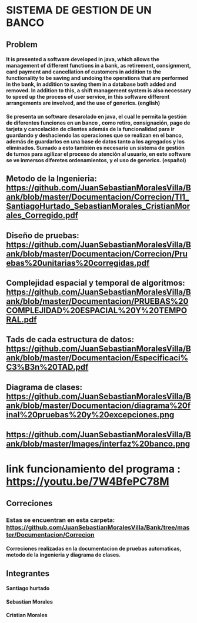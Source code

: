 # SISTEMA DE GESTION DE UN BANCO
## Problem
#### It is presented a software developed in java, which allows the management of different functions in a bank, as retirement, consignment, card payment and cancellation of customers in addition to the functionality to be saving and undoing the operations that are performed in the bank, in addition to saving them in a database both added and removed. In addition to this, a shift management system is also necessary to speed up the process of user service, in this software different arrangements are involved, and the use of generics. (english)


#### Se presenta un software desarolado en java, el cual le permita la gestión de diferentes funciones en un banco , como retiro, consignación, pago de tarjeta y cancelación de clientes además de la funcionalidad para ir guardando y deshaciendo las operaciones que se realizan en el banco, además de guardarlos en una base de datos tanto a los agregados y los eliminados. Sumado a esto también es necesario un sistema de gestión de turnos para agilizar el proceso de atención al usuario, en este software se ve inmersos diferetes ordenamientos, y el uso de generics. (español)

## Metodo de la Ingenieria: https://github.com/JuanSebastianMoralesVilla/Bank/blob/master/Documentacion/Correcion/TI1_SantiagoHurtado_SebastianMorales_CristianMorales_Corregido.pdf
## Diseño de pruebas: https://github.com/JuanSebastianMoralesVilla/Bank/blob/master/Documentacion/Correcion/Pruebas%20unitarias%20corregidas.pdf
## Complejidad espacial y temporal de algoritmos: https://github.com/JuanSebastianMoralesVilla/Bank/blob/master/Documentacion/PRUEBAS%20COMPLEJIDAD%20ESPACIAL%20Y%20TEMPORAL.pdf
## Tads de cada estructura de datos: https://github.com/JuanSebastianMoralesVilla/Bank/blob/master/Documentacion/Especificaci%C3%B3n%20TAD.pdf
## Diagrama de clases: https://github.com/JuanSebastianMoralesVilla/Bank/blob/master/Documentacion/diagrama%20final%20pruebas%20y%20excepciones.png

## https://github.com/JuanSebastianMoralesVilla/Bank/blob/master/Images/interfaz%20banco.png

# link funcionamiento del programa : https://youtu.be/7W4BfePC78M

## Correciones
### Estas se encuentran en esta carpeta: https://github.com/JuanSebastianMoralesVilla/Bank/tree/master/Documentacion/Correcion
#### Correciones realizadas en la documentacion de pruebas automaticas, metodo de la ingenieria y diagrama de clases.


## Integrantes
#### Santiago hurtado
#### Sebastian Morales
#### Cristian Morales
